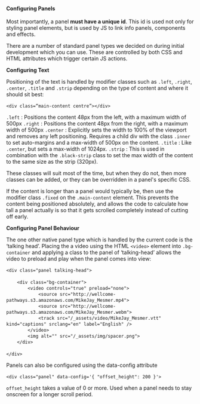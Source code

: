 #### Configuring Panels

Most importantly, a panel __must have a unique id__. This id is used not only for styling panel elements, but is used by JS to link info panels, components and effects.

There are a number of standard panel types we decided on during initial development which you can use. These are controlled by both CSS and HTML attributes which trigger certain JS actions.

__Configuring Text__

Positioning of the text is handled by modifier classes such as `.left`, `.right`, `.center`, `.title` and `.strip` depending on the type of content and where it should sit best:

    <div class=“main-content centre”></div>

`.left` : Positions the content 48px from the left, with a maximum width of 500px
`.right` : Positions the content 48px from the right, with a maximum width of 500px
`.center` : Explicitly sets the width to 100% of the viewport and removes any left positioning. Requires a child div with the class `.inner` to set auto-margins and a max-width of 500px on the content.
`.title` : Like `.center`, but sets a max-width of 1024px.
`.strip` : This is used in combination with the `.black-strip` class to set the max width of the content to the same size as the strip (320px).

These classes will suit most of the time, but when they do not, then more classes can be added, or they can be overridden in a panel's specific CSS.

If the content is longer than a panel would typically be, then use the modifier class `.fixed` on the `.main-content` element. This prevents the content being positioned absolutely, and allows the code to calculate how tall a panel actually is so that it gets scrolled completely instead of cutting off early.

__Configuring Panel Behaviour__

The one other native panel type which is handled by the current code is the ‘talking head’. Placing the a video using the HTML `<video>` element into `.bg-container` and applying a class to the panel of ‘talking-head’ allows the video to preload and play when the panel comes into view:

    <div class="panel talking-head">

        <div class="bg-container">
            <video controls="true" preload="none">
                <source src="http://wellcome-pathways.s3.amazonaws.com/MikeJay_Mesmer.mp4">
                <source src="http://wellcome-pathways.s3.amazonaws.com/MikeJay_Mesmer.webm">
                <track src="/_assets/video/MikeJay_Mesmer.vtt" kind="captions" srclang="en" label="English" />
            </video>
            <img alt="" src="/_assets/img/spacer.png">
        </div>

    </div>

Panels can also be configured using the data-config attribute

    <div class="panel" data-config='{ "offset_height": 200 }'>

`offset_height` takes a value of 0 or more. Used when a panel needs to stay onscreen for a longer scroll period.
